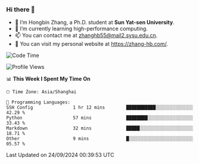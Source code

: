 ### Hi there 👋

- 🔭 I’m Hongbin Zhang, a Ph.D. student at **Sun Yat-sen University**.
- 🌱 I’m currently learning high-performance computing.
- 📫 You can contact me at zhanghb55@mail2.sysu.edu.cn.
- 👀 You can visit my personal website at https://zhang-hb.com/.

<!--START_SECTION:waka-->
![Code Time](http://img.shields.io/badge/Code%20Time-346%20hrs%202%20mins-blue)

![Profile Views](http://img.shields.io/badge/Profile%20Views-5-blue)

📊 **This Week I Spent My Time On** 

```text
🕑︎ Time Zone: Asia/Shanghai

💬 Programming Languages: 
SSH Config               1 hr 12 mins        ███████████░░░░░░░░░░░░░░   42.29 % 
Python                   57 mins             ████████░░░░░░░░░░░░░░░░░   33.43 % 
Markdown                 32 mins             █████░░░░░░░░░░░░░░░░░░░░   18.71 % 
Other                    9 mins              █░░░░░░░░░░░░░░░░░░░░░░░░   05.57 % 
```


 Last Updated on 24/09/2024 00:39:53 UTC
<!--END_SECTION:waka-->
